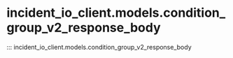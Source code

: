 # incident_io_client.models.condition_group_v2_response_body

::: incident_io_client.models.condition_group_v2_response_body